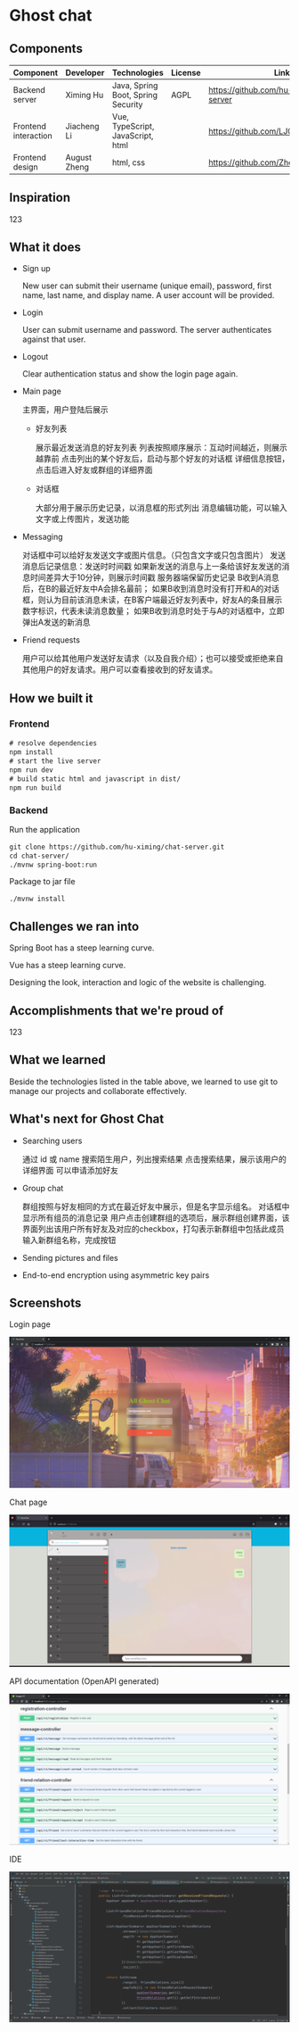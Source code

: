 # Ghost chat

## Components

| Component            | Developer    | Technologies                       | License | Link                                     |
| -------------------- | ------------ | ---------------------------------- | ------- | ---------------------------------------- |
| Backend server       | Ximing Hu    | Java, Spring Boot, Spring Security | AGPL    | <https://github.com/hu-ximing/chat-server> |
| Frontend interaction | Jiacheng Li  | Vue, TypeScript, JavaScript, html  |         | <https://github.com/LJC0414/GhostChat>     |
| Frontend design      | August Zheng | html, css                          |         | <https://github.com/Zheng-August/html>     |

## Inspiration

123

## What it does

- Sign up
  
  New user can submit their username (unique email), password, first name, last name, and display name. A user account will be provided.

- Login

  User can submit username and password. The server authenticates against that user.

- Logout

  Clear authentication status and show the login page again.

- Main page
  
  主界面，用户登陆后展示
  
  - 好友列表
  
    展示最近发送消息的好友列表
    列表按照顺序展示：互动时间越近，则展示越靠前
    点击列出的某个好友后，启动与那个好友的对话框
    详细信息按钮，点击后进入好友或群组的详细界面
  
  - 对话框
  
    大部分用于展示历史记录，以消息框的形式列出
    消息编辑功能，可以输入文字或上传图片，发送功能

- Messaging

  对话框中可以给好友发送文字或图片信息。（只包含文字或只包含图片）
  发送消息后记录信息：发送时时间戳
  如果新发送的消息与上一条给该好友发送的消息时间差异大于10分钟，则展示时间戳
  服务器端保留历史记录
  B收到A消息后，在B的最近好友中A会排名最前；
  如果B收到消息时没有打开和A的对话框，则认为目前该消息未读，在B客户端最近好友列表中，好友A的条目展示数字标识，代表未读消息数量；
  如果B收到消息时处于与A的对话框中，立即弹出A发送的新消息

- Friend requests
  
  用户可以给其他用户发送好友请求（以及自我介绍）；也可以接受或拒绝来自其他用户的好友请求。用户可以查看接收到的好友请求。

## How we built it

### Frontend

```shell
# resolve dependencies
npm install
# start the live server
npm run dev
# build static html and javascript in dist/
npm run build
```

### Backend

Run the application

```shell
git clone https://github.com/hu-ximing/chat-server.git
cd chat-server/
./mvnw spring-boot:run
```

Package to jar file

```shell
./mvnw install
```

## Challenges we ran into

Spring Boot has a steep learning curve.

Vue has a steep learning curve.

Designing the look, interaction and logic of the website is challenging.

## Accomplishments that we're proud of

123

## What we learned

Beside the technologies listed in the table above, we learned to use git to manage our projects and collaborate effectively.

## What's next for Ghost Chat

- Searching users
  
  通过 id 或 name 搜索陌生用户，列出搜索结果
  点击搜索结果，展示该用户的详细界面
  可以申请添加好友

- Group chat
  
  群组按照与好友相同的方式在最近好友中展示，但是名字显示组名。
  对话框中显示所有组员的消息记录
  用户点击创建群组的选项后，展示群组创建界面，该界面列出该用户所有好友及对应的checkbox，打勾表示新群组中包括此成员
  输入新群组名称，完成按钮

- Sending pictures and files

- End-to-end encryption using asymmetric key pairs

## Screenshots

Login page

![Login page screenshot](./images/frontend/login.png)

Chat page

![Chat page screenshot](./images/frontend/chat.png)

API documentation (OpenAPI generated)

![OpenAPI documentation screenshot](./images/backend/api.png)

IDE

![IDE screenshot](./images/backend/ide.png)
